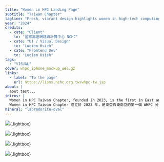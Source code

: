 ```yaml
---
title: "Women in HPC Landing Page"
subtitle: "Taiwan Chapter"
tagline: "Fresh, vibrant design highlights women in high-tech computing"
year: "2024"
credits:
  - cate: "Client"
    to: "國家高速網路與計算中心 NCHC"
  - cate: "UI / Visual Design"
    to: "Lucien Hsieh"
  - cate: "Frontend Dev"
    to: "Lucien Hsieh"
tags:
  - "VISUAL"
cover: whpc_iphone_mockup_uelugz
links:
  - label: "To the page"
    url: https://lions.nchc.org.tw/whpc-tw.jsp
about: |
  aout test...
intros: |
  Women in HPC Taiwan Chapter, founded in 2023, is the first in East and Southeast Asia, promoting gender diversity in high-performance computing. The official website serves as an entry point for sharing event information and initiatives that support and empower women in HPC. I developed this platform to provide updates on activities and opportunities, making it easier for visitors to stay informed and engaged.
  Women in HPC Taiwan Chapter 成立於 2023 年，是東亞與東南亞的第一個 WHPC 分會，致力於推動 HPC 領域的性別多元。官方網站作為入口，提供活動資訊與相關倡議，以支持並賦權女性。此專案展現我們提升認識、促進包容，透過推廣與教育，鼓勵更多女性探索 HPC 的機會。
mineral: "labradorite-oval"
---
```


![](whpc_macbook_mockup_sr1hdo){.lightbox}

![](whpc_mackbook_front_cqxmtv){.lightbox}

![](whpc_iphone_mockups_cmetmf){.lightbox}

![](whpc_iphone_mockup_uelugz){.lightbox}